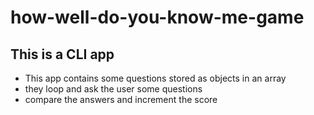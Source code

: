 # how-well-do-you-know-me-game
## This is a CLI app
- This app contains some questions stored as objects in an array
- they loop and ask the user some questions
- compare the answers and increment the score
